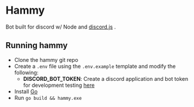 Hammy
=========
Bot built for discord w/ Node and [discord.js](https://github.com/discordjs/discord.js) .

## Running hammy

* Clone the hammy git repo
* Create a `.env` file using the `.env.example` template and modify the following:
  * **DISCORD_BOT_TOKEN**: Create a discord application and bot token for development testing [here](https://discordapp.com/developers/applications/)
* Install [Go](https://go.dev/dl/)
* Run `go build && hammy.exe`
